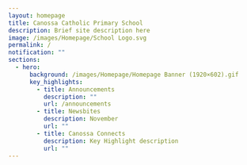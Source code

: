 ```yaml
---
layout: homepage
title: Canossa Catholic Primary School
description: Brief site description here
image: /images/Homepage/School Logo.svg
permalink: /
notification: ""
sections:
  - hero:
      background: /images/Homepage/Homepage Banner (1920×602).gif
      key_highlights:
        - title: Announcements
          description: ""
          url: /announcements
        - title: Newsbites
          description: November
          url: ""
        - title: Canossa Connects
          description: Key Highlight description
          url: ""
---
```

